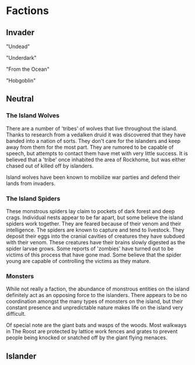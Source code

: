 #  Factions


##  Invader

"Undead"

"Underdark"

"From the Ocean"

"Hobgoblin"





##  Neutral


###  The Island Wolves

There are a number of 'tribes' of wolves that live throughout the island. Thanks to research from a vedalken druid it was discovered that they have banded into a nation of sorts. They don't care for the islanders and keep away from them for the most part. They are rumored to be capable of speech, but attempts to contact them have met with very little success. It is believed that a 'tribe' once inhabited the area of Rockhome, but was either chased out of killed off by islanders.

Island wolves have been known to mobilize war parties and defend their lands from invaders.


###  The Island Spiders

These monstrous spiders lay claim to pockets of dark forest and deep crags. Individual nests appear to be far apart, but some believe the island spiders work together. They are feared because of their venom and their intelligence. The spiders are known to capture and tend to livestock. They deposit their eggs into the cranial cavities of creatures they have subdued with their venom. These creatures have their brains slowly digested as the spider larvae grows. Some reports of 'zombies' have turned out to be victims of this process that have gone mad. Some believe that the spider young are capable of controlling the victims as they mature.


###  Monsters

While not really a faction, the abundance of monstrous entities on the island definitely act as an opposing force to the islanders. There appears to be no coordination amongst the many types of monsters on the island, but their constant presence and unpredictable nature makes life on the island very difficult.

Of special note are the giant bats and wasps of the woods. Most walkways in The Roost are protected by lattice work fences and grates to prevent people being knocked or snatched off by the giant flying menaces. 


##  Islander
